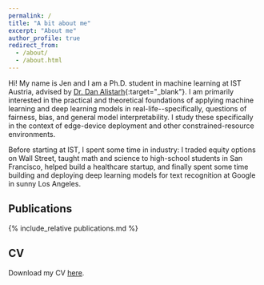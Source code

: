 ```yaml
---
permalink: /
title: "A bit about me"
excerpt: "About me"
author_profile: true
redirect_from: 
  - /about/
  - /about.html
---
```


Hi! My name is Jen and I am a Ph.D. student in machine learning at IST Austria,
advised by [Dr. Dan Alistarh](https://people.csail.mit.edu/alistarh/){:target="_blank"}. I am
primarily interested in the practical and theoretical foundations of
applying machine learning and deep learning models in
real-life--specifically, questions of fairness, bias, and general model
interpretability. I study these specifically in the context of
edge-device deployment and other constrained-resource environments.

Before starting at IST, I spent some time in industry: I traded equity
options on Wall Street, taught math and science to high-school students
in San Francisco, helped build a healthcare startup, and finally spent
some time building and deploying deep learning models for text
recognition at Google in sunny Los Angeles.

## Publications ##
{% include_relative publications.md %}

## CV ##
Download my CV [here](files/eiofinova_cv.pdf).

